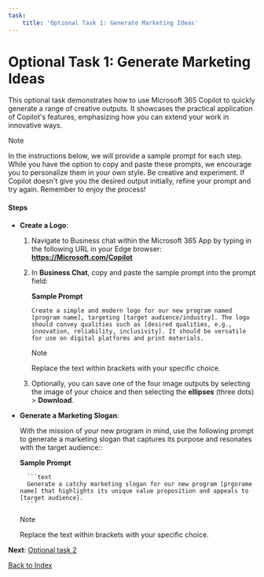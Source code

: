 ```yaml
---
task:
    title: 'Optional Task 1: Generate Marketing Ideas'
---
```


# Optional Task 1: Generate Marketing Ideas

This optional task demonstrates how to use Microsoft 365 Copilot to quickly generate a range of creative outputs. It showcases the practical application of Copilot's features, emphasizing how you can extend your work in innovative ways.

> [!NOTE]
> In the instructions below, we will provide a sample prompt for each step. While you have the option to copy and paste these prompts, we encourage you to personalize them in your own style. Be creative and experiment. If Copilot doesn't give you the desired output initially, refine your prompt and try again. Remember to enjoy the process!


#### Steps

- **Create a Logo**:

    1. Navigate to Business chat within the Microsoft 365 App by typing in the following URL in your Edge browser: **https://Microsoft.com/Copilot**
    1. In **Business Chat**, copy and paste the sample prompt into the prompt field:

        **Sample Prompt**

        ```text
        Create a simple and modern logo for our new program named [program name], targeting [target audience/industry]. The logo should convey qualities such as [desired qualities, e.g., innovation, reliability, inclusivity]. It should be versatile for use on digital platforms and print materials. 
        ```
        > [!NOTE]
        > Replace the text within brackets with your specific choice.

    1. Optionally, you can save one of the four image outputs by selecting the image of your choice and then selecting the **ellipses** (three dots) > **Download**.

- **Generate a Marketing Slogan**:

    With the mission of your new program in mind, use the following prompt to generate a marketing slogan that captures its purpose and resonates with the target audience::

    **Sample Prompt**

        ```text
        Generate a catchy marketing slogan for our new program [prgorame name] that highlights its unique value proposition and appeals to [target audience].
        ```
  > [!NOTE]
  > Replace the text within brackets with your specific choice.


**Next**: [Optional task 2](https://maquinl.github.io/CELA-Academy-Microsoft-Copilot-Experience/Instructions/Labs/Task_3_Option_Data_mine_large_documnet.html)

[Back to Index](https://maquinl.github.io/CELA-Academy-Microsoft-Copilot-Experience/)